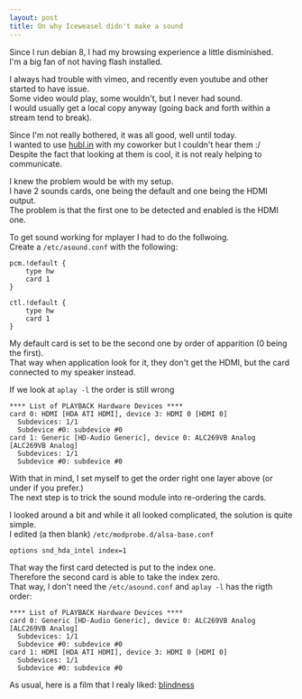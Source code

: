 ```yaml
---
layout: post
title: On why Iceweasel didn't make a sound
---
```


Since I run debian 8, I had my browsing experience a little disminished.  
I'm a big fan of not having flash installed.  

I always had trouble with vimeo, and recently even youtube and other started to have issue.  
Some video would play, some wouldn't, but I never had sound.  
I would usually get a local copy anyway (going back and forth within a stream tend to break).  

Since I'm not really bothered, it was all good, well until today.  
I wanted to use [hubl.in](https://hubl.in) with my coworker but I couldn't hear them :/  
Despite the fact that looking at them is cool, it is not realy helping to communicate.

I knew the problem would be with my setup.  
I have 2 sounds cards, one being the default and one being the HDMI output.  
The problem is that the first one to be detected and enabled is the HDMI one.  

To get sound working for mplayer I had to do the follwoing.  
Create a ```/etc/asound.conf``` with the following:  

```
pcm.!default {
    type hw
    card 1
}

ctl.!default {
    type hw
    card 1
}
```

My default card is set to be the second one by order of apparition (0 being the first).  
That way when application look for it, they don't get the HDMI, but the card connected to my speaker instead.  

If we look at ```aplay -l``` the order is still wrong

```
**** List of PLAYBACK Hardware Devices ****
card 0: HDMI [HDA ATI HDMI], device 3: HDMI 0 [HDMI 0]
  Subdevices: 1/1
  Subdevice #0: subdevice #0
card 1: Generic [HD-Audio Generic], device 0: ALC269VB Analog [ALC269VB Analog]
  Subdevices: 1/1
  Subdevice #0: subdevice #0
```

With that in mind, I set myself to get the order right one layer above (or under if you prefer.)  
The next step is to trick the sound module into re-ordering the cards.

I looked around a bit and while it all looked complicated, the solution is quite simple.  
I edited (a then blank) ```/etc/modprobe.d/alsa-base.conf```

```
options snd_hda_intel index=1
```

That way the first card detected is put to the index one.  
Therefore the second card is able to take the index zero.  
That way, I don't need the ```/etc/asound.conf``` and ```aplay -l``` has the rigth order:

```
**** List of PLAYBACK Hardware Devices ****
card 0: Generic [HD-Audio Generic], device 0: ALC269VB Analog [ALC269VB Analog]
  Subdevices: 1/1
  Subdevice #0: subdevice #0
card 1: HDMI [HDA ATI HDMI], device 3: HDMI 0 [HDMI 0]
  Subdevices: 1/1
  Subdevice #0: subdevice #0
```

As usual, here is a film that I realy liked: [blindness](http://www.imdb.com/title/tt0861689/)
